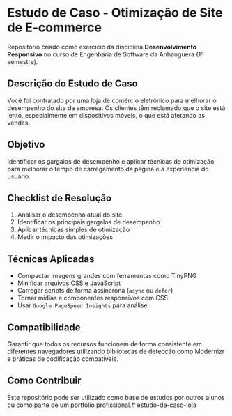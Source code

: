 # Estudo de Caso - Otimização de Site de E-commerce

Repositório criado como exercício da disciplina **Desenvolvimento Responsivo** no curso de Engenharia de Software da Anhanguera (1º semestre).

## Descrição do Estudo de Caso

Você foi contratado por uma loja de comércio eletrônico para melhorar o desempenho do site da empresa. Os clientes têm reclamado que o site está lento, especialmente em dispositivos móveis, o que está afetando as vendas.

## Objetivo

Identificar os gargalos de desempenho e aplicar técnicas de otimização para melhorar o tempo de carregamento da página e a experiência do usuário.

## Checklist de Resolução

1. Analisar o desempenho atual do site
2. Identificar os principais gargalos de desempenho
3. Aplicar técnicas simples de otimização
4. Medir o impacto das otimizações

## Técnicas Aplicadas

- Compactar imagens grandes com ferramentas como TinyPNG
- Minificar arquivos CSS e JavaScript
- Carregar scripts de forma assíncrona (`async` ou `defer`)
- Tornar mídias e componentes responsivos com CSS
- Usar `Google PageSpeed Insights` para análise

## Compatibilidade

Garantir que todos os recursos funcionem de forma consistente em diferentes navegadores utilizando bibliotecas de detecção como Modernizr e práticas de codificação compatíveis.

## Como Contribuir

Este repositório pode ser utilizado como base de estudos por outros alunos ou como parte de um portfólio profissional.# estudo-de-caso-loja
